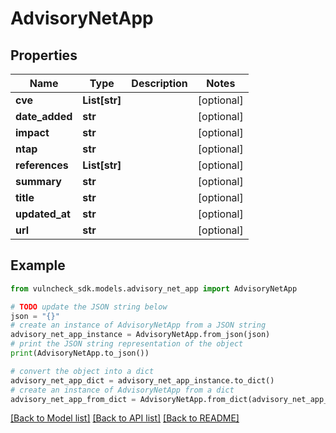 # AdvisoryNetApp


## Properties

Name | Type | Description | Notes
------------ | ------------- | ------------- | -------------
**cve** | **List[str]** |  | [optional] 
**date_added** | **str** |  | [optional] 
**impact** | **str** |  | [optional] 
**ntap** | **str** |  | [optional] 
**references** | **List[str]** |  | [optional] 
**summary** | **str** |  | [optional] 
**title** | **str** |  | [optional] 
**updated_at** | **str** |  | [optional] 
**url** | **str** |  | [optional] 

## Example

```python
from vulncheck_sdk.models.advisory_net_app import AdvisoryNetApp

# TODO update the JSON string below
json = "{}"
# create an instance of AdvisoryNetApp from a JSON string
advisory_net_app_instance = AdvisoryNetApp.from_json(json)
# print the JSON string representation of the object
print(AdvisoryNetApp.to_json())

# convert the object into a dict
advisory_net_app_dict = advisory_net_app_instance.to_dict()
# create an instance of AdvisoryNetApp from a dict
advisory_net_app_from_dict = AdvisoryNetApp.from_dict(advisory_net_app_dict)
```
[[Back to Model list]](../README.md#documentation-for-models) [[Back to API list]](../README.md#documentation-for-api-endpoints) [[Back to README]](../README.md)


